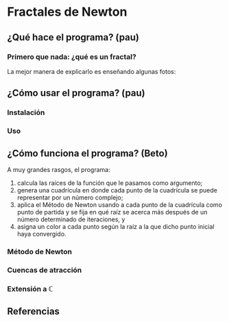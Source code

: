 # Fractales de Newton

## ¿Qué hace el programa? (pau)

### Primero que nada: ¿qué es un fractal?
La mejor manera de explicarlo es enseñando algunas fotos:

## ¿Cómo usar el programa? (pau)

### Instalación

### Uso

## ¿Cómo funciona el programa? (Beto)

A muy grandes rasgos, el programa:
1. calcula las raíces de la función que le pasamos como argumento;
1. genera una cuadrícula en donde cada punto de la cuadrícula se puede representar por un número complejo;
1. aplica el Método de Newton usando a cada punto de la cuadrícula como punto de partida y se fija en qué raíz se acerca más después de un número determinado de iteraciones, y
1. asigna un color a cada punto según la raíz a la que dicho punto inicial haya convergido.

### Método de Newton

### Cuencas de atracción

### Extensión a $\mathbb{C}$

## Referencias
